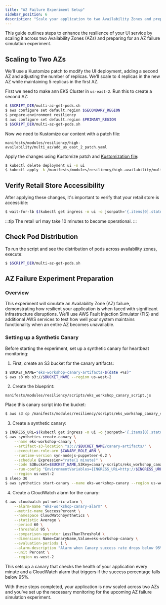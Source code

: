 ```yaml
---
title: "AZ Failure Experiment Setup"
sidebar_position: 6
description: "Scale your application to two Availability Zones and prepare for an AZ failure simulation experiment."
---
```


This guide outlines steps to enhance the resilience of your UI service by scaling it across two Availability Zones (AZs) and preparing for an AZ failure simulation experiment.

## Scaling to Two AZs

We'll use a Kustomize patch to modify the UI deployment, adding a second AZ and adjusting the number of replicas. We'll scale to 4 replicas in the new AZ while maintaining 5 replicas in the first AZ.

First we need to make ann EKS Cluster in `us-east-2`. Run this to create a second AZ:

```bash timeout=300 wait=30
$ $SCRIPT_DIR/multi-az-get-pods.sh
$ aws configure set default.region $SECONDARY_REGION
$ prepare-environment resiliency
$ aws configure set default.region $PRIMARY_REGION
$ $SCRIPT_DIR/multi-az-get-pods.sh
```

Now we need to Kustomize our content with a patch file:

```file
manifests/modules/resiliency/high-availability/multi_az/add_us_east_2_patch.yaml
```

Apply the changes using Kustomize patch and
[Kustomization file](https://github.com/VAR::MANIFESTS_OWNER/VAR::MANIFESTS_REPOSITORY/tree/VAR::MANIFESTS_REF/manifests/modules/resiliency/high-availability/multi_az/kustomization.yaml):

```bash
$ kubectl delete deployment ui -n ui
$ kubectl apply -k /manifests/modules/resiliency/high-availability/multi_az/
```

## Verify Retail Store Accessibility

After applying these changes, it's important to verify that your retail store is accessible:

```bash
$ wait-for-lb $(kubectl get ingress -n ui -o jsonpath='{.items[0].status.loadBalancer.ingress[0].hostname}')
```

:::tip
The retail url may take 10 minutes to become operational.
:::

## Check Pod Distribution

To run the script and see the distribution of pods across availability zones, execute:

```bash
$ $SCRIPT_DIR/multi-az-get-pods.sh
```

## AZ Failure Experiment Preparation

### Overview

This experiment will simulate an Availability Zone (AZ) failure, demonstrating how resilient your application is when faced with significant infrastructure disruptions. We'll use AWS Fault Injection Simulator (FIS) and additional AWS services to test how well your system maintains functionality when an entire AZ becomes unavailable.

### Setting up a Synthetic Canary

Before starting the experiment, set up a synthetic canary for heartbeat monitoring:

1. First, create an S3 bucket for the canary artifacts:

```bash
$ BUCKET_NAME="eks-workshop-canary-artifacts-$(date +%s)"
$ aws s3 mb s3://$BUCKET_NAME --region us-west-2
```

2. Create the blueprint:

```file
manifests/modules/resiliency/scripts/eks_workshop_canary_script.js
```

Place this canary script into the bucket:

```bash
$ aws s3 cp /manifests/modules/resiliency/scripts/eks_workshop_canary_script.zip s3://$BUCKET_NAME/canary-scripts/eks_workshop_canary_script.zip
```

3. Create a synthetic canary:

```bash
$ INGRESS_URL=$(kubectl get ingress -n ui -o jsonpath='{.items[0].status.loadBalancer.ingress[0].hostname}')
$ aws synthetics create-canary \
    --name eks-workshop-canary \
    --artifact-s3-location "s3://$BUCKET_NAME/canary-artifacts/" \
    --execution-role-arn $CANARY_ROLE_ARN \
    --runtime-version syn-nodejs-puppeteer-6.2 \
    --schedule Expression="rate(1 minute)" \
    --code S3Bucket=$BUCKET_NAME,S3Key=canary-scripts/eks_workshop_canary_script.zip,Handler="exports.handler" \
    --run-config "EnvironmentVariables={INGRESS_URL=http://$INGRESS_URL}" \
    --region us-west-2
$ sleep 30
$ aws synthetics start-canary --name eks-workshop-canary --region us-west-2
```

4. Create a CloudWatch alarm for the canary:

```bash
$ aws cloudwatch put-metric-alarm \
    --alarm-name "eks-workshop-canary-alarm" \
    --metric-name SuccessPercent \
    --namespace CloudWatchSynthetics \
    --statistic Average \
    --period 60 \
    --threshold 95 \
    --comparison-operator LessThanThreshold \
    --dimensions Name=CanaryName,Value=eks-workshop-canary \
    --evaluation-periods 1 \
    --alarm-description "Alarm when Canary success rate drops below 95%" \
    --unit Percent \
    --region us-west-2
```

This sets up a canary that checks the health of your application every minute and a CloudWatch alarm that triggers if the success percentage falls below 95%.

With these steps completed, your application is now scaled across two AZs and you've set up the necessary monitoring for the upcoming AZ failure simulation experiment.
